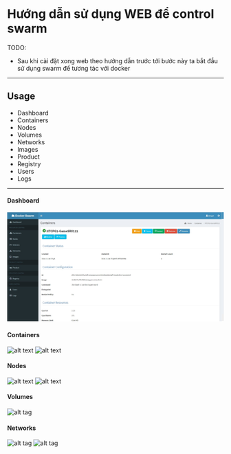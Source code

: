 # Hướng dẫn sử dụng WEB để control swarm
TODO:

- Sau khi cài đặt xong web theo hướng dẫn trước tới bước này ta bắt đầu sử dụng swarm để tương tác với docker

---

## Usage

- Dashboard
- Containers
- Nodes
- Volumes
- Networks
- Images
- Product
- Registry
- Users
- Logs


---

#### Dashboard
![Dash board](image_docker_ui/container_detail.jpg)

#### Containers
![alt text](https://github.com/mrneodiablo/docker_swarm_web_ui/tree/master/image_docker_ui/container.jpg)
![alt text](https://github.com/mrneodiablo/docker_swarm_web_ui/tree/master/image_docker_ui/container_detail.jpg)

#### Nodes
![alt text](https://github.com/mrneodiablo/docker_swarm_web_ui/tree/master/image_docker_ui/node.jpg)
![alt text](https://github.com/mrneodiablo/docker_swarm_web_ui/tree/master/image_docker_ui/node_detail.jpg)


#### Volumes
![alt tag](https://github.com/mrneodiablo/docker_swarm_web_ui/tree/master/image_docker_ui/volume.jpg)

#### Networks
![alt tag](https://github.com/mrneodiablo/docker_swarm_web_ui/tree/master/image_docker_ui/network.jpg)
![alt tag](https://github.com/mrneodiablo/docker_swarm_web_ui/tree/master/image_docker_ui/network_detail.jpg)



